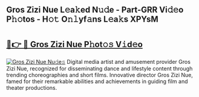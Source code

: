 ## Gros Zizi Nue L𝚎a𝚔ed N𝚞𝚍e - Part-GRR Vi𝚍𝚎o P𝚑𝚘tos - H𝚘𝚝 O𝚗𝚕yf𝚊ns L𝚎a𝚔s XPYsM

# <h2><a href="http://kf40223.oniu.top/?m=Gros+Zizi+Nue">🔗👉 🔴 Gros Zizi Nue P𝚑ot𝚘𝚜 V𝚒d𝚎o</a></h2>

[![Gros Zizi Nue Nu𝚍e𝚜](https://i.imgur.com/0qMVB7G.gif)](http://kf40223.oniu.top/?m=Gros+Zizi+Nue)
Digital media artist and amusement provider Gros Zizi Nue, recognized for disseminating dance and lifestyle content through trending choreographies and short films. Innovative director Gros Zizi Nue, famed for their remarkable abilities and achievements in guiding film and theater productions.  

